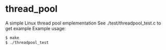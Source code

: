 # thread_pool
A simple Linux thread pool emplementation
See ./test/threadpool_test.c to get example
Example usage:
```bash
$ make
$ ./threadpool_test
```
